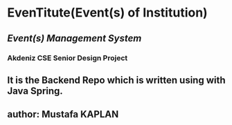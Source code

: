 # EvenTitute(Event(s) of Institution)
## _Event(s) Management System_
### Akdeniz CSE Senior Design Project

It is the Backend Repo which is written using with Java Spring.
---
author: Mustafa KAPLAN
---
